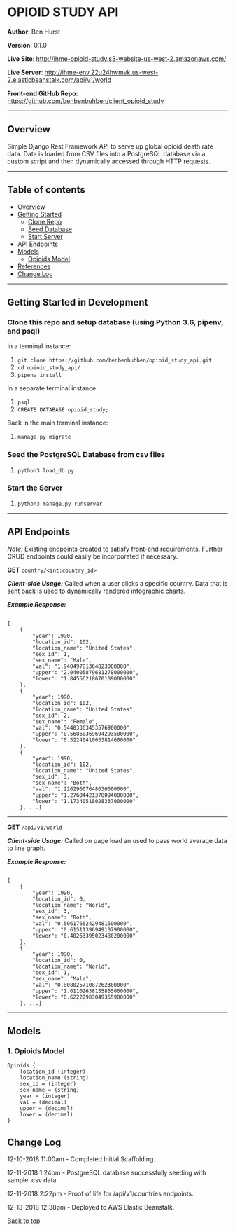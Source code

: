 <a id="top"></a>
# OPIOID STUDY API

**Author**: Ben Hurst

**Version**: 0.1.0

**Live Site**: http://ihme-opioid-study.s3-website-us-west-2.amazonaws.com/

**Live Server**: http://ihme-env.22u24hwmvk.us-west-2.elasticbeanstalk.com/api/v1/world

**Front-end GitHub Repo:** https://github.com/benbenbuhben/client_opioid_study
___

<a id="overview"></a>
## Overview

Simple Django Rest Framework API to serve up global opioid death rate data. Data is loaded from CSV files into a PostgreSQL database via a custom script and then dynamically accessed through HTTP requests.

___

## Table of contents
* [Overview](#overview)
* [Getting Started](#gettingStarted)
  * [Clone Repo](#clone)
  * [Seed Database](#seed)
  * [Start Server](#run)
* [API Endpoints](#endpoints)
* [Models](#models)
  * [Opioids Model](#opioids-model)
* [References](#references)
* [Change Log](#change-log)

___

<a id="gettingStarted"></a>
## Getting Started in Development

<a id="clone"></a>

### Clone this repo and setup database (using Python 3.6, pipenv, and psql)

In a terminal instance:

1. ```git clone https://github.com/benbenbuhben/opioid_study_api.git```
2. ```cd opioid_study_api/```
3. ```pipenv install```

In a separate terminal instance:

1. ```psql```
2. ```CREATE DATABASE opioid_study;```

Back in the main terminal instance:

1. ```manage.py migrate```

<a id="seed"></a>

### Seed the PostgreSQL Database from csv files

1. ```python3 load_db.py```


<a id="run"></a>

### Start the Server

1. ```python3 manage.py runserver```

___
<a id="endpoints"></a>
## API Endpoints

*Note:* Existing endpoints created to satisfy front-end requirements. Further CRUD endpoints could easily be incorporated if necessary.

**GET** `country/<int:country_id>`

***Client-side Usage:*** Called when a user clicks a specific country. Data that is sent back is used to dynamically rendered infographic charts.

***Example Response:***

```

[
    {
        "year": 1990,
        "location_id": 102,
        "location_name": "United States",
        "sex_id": 1,
        "sex_name": "Male",
        "val": "1.94049781364823000000",
        "upper": "2.04005879681278000000",
        "lower": "1.84556218670109000000"
    },
    {
        "year": 1990,
        "location_id": 102,
        "location_name": "United States",
        "sex_id": 2,
        "sex_name": "Female",
        "val": "0.54483363453576900000",
        "upper": "0.56860369694293500000",
        "lower": "0.52240410033814600000"
    },
    {
        "year": 1990,
        "location_id": 102,
        "location_name": "United States",
        "sex_id": 3,
        "sex_name": "Both",
        "val": "1.22629607648630000000",
        "upper": "1.27604421378094000000",
        "lower": "1.17340518028337000000"
    }, ...]

```

___

**GET** `/api/v1/world`

***Client-side Usage:*** Called on page load an used to pass world average data to line graph.

***Example Response:***

```

[
    {
        "year": 1990,
        "location_id": 0,
        "location_name": "World",
        "sex_id": 3,
        "sex_name": "Both",
        "val": "0.50617662429481500000",
        "upper": "0.61511396949107900000",
        "lower": "0.40263395023480200000"
    },
    {
        "year": 1990,
        "location_id": 0,
        "location_name": "World",
        "sex_id": 1,
        "sex_name": "Male",
        "val": "0.80802571087262300000",
        "upper": "1.01102638155865000000",
        "lower": "0.62222983049355900000"
    }, ...]

```
___
<a id="models"></a>
## Models

<a id="opioids-model"></a>

### 1. Opioids Model

    Opioids {
        location_id (integer)
        location_name (string)
        sex_id = (integer)
        sex_name = (string)
        year = (integer)
        val = (decimal)
        upper = (decimal)
        lower = (decimal)
    }


<a id="change-log"></a>
## Change Log

12-10-2018 11:00am - Completed Initial Scaffolding.

12-11-2018 1:24pm - PostgreSQL database successfully seeding with sample .csv data.

12-11-2018 2:22pm - Proof of life for /api/v1/countries endpoints.

12-13-2018 12:38pm - Deployed to AWS Elastic Beanstalk.

[Back to top](#top)
